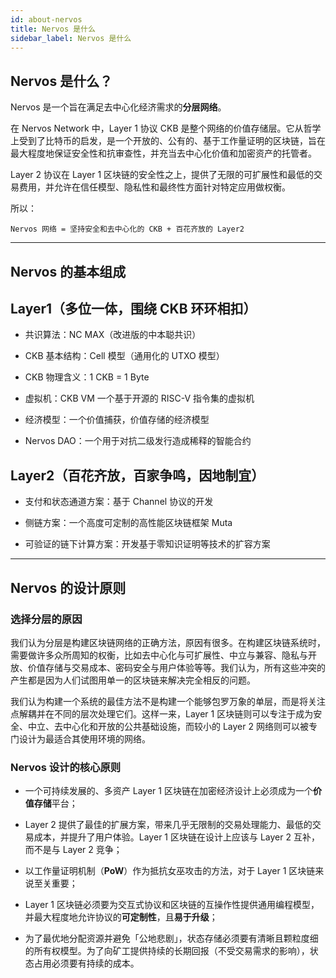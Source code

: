 ```yaml
---
id: about-nervos
title: Nervos 是什么
sidebar_label: Nervos 是什么
---
```


## Nervos 是什么？

Nervos 是一个旨在满足去中心化经济需求的**分层网络**。

在 Nervos Network 中，Layer 1 协议 CKB 是整个网络的价值存储层。它从哲学上受到了比特币的启发，是一个开放的、公有的、基于工作量证明的区块链，旨在最大程度地保证安全性和抗审查性，并充当去中心化价值和加密资产的托管者。

Layer 2 协议在 Layer 1 区块链的安全性之上，提供了无限的可扩展性和最低的交易费用，并允许在信任模型、隐私性和最终性方面针对特定应用做权衡。

所以：
```
Nervos 网络 = 坚持安全和去中心化的 CKB + 百花齐放的 Layer2
```

---

## Nervos 的基本组成

## Layer1（多位一体，围绕 CKB 环环相扣）

* 共识算法：NC MAX（改进版的中本聪共识）

* CKB 基本结构：Cell 模型（通用化的 UTXO 模型）

* CKB 物理含义：1 CKB = 1 Byte

* 虚拟机：CKB VM 一个基于开源的 RISC-V 指令集的虚拟机

* 经济模型：一个价值捕获，价值存储的经济模型

* Nervos DAO：一个用于对抗二级发行造成稀释的智能合约

## Layer2（百花齐放，百家争鸣，因地制宜）

* 支付和状态通道方案：基于 Channel 协议的开发

* 侧链方案：一个高度可定制的高性能区块链框架 Muta

* 可验证的链下计算方案：开发基于零知识证明等技术的扩容方案

---

## Nervos 的设计原则

### 选择分层的原因

我们认为分层是构建区块链网络的正确方法，原因有很多。在构建区块链系统时，需要做许多众所周知的权衡，比如去中心化与可扩展性、中立与兼容、隐私与开放、价值存储与交易成本、密码安全与用户体验等等。我们认为，所有这些冲突的产生都是因为人们试图用单一的区块链来解决完全相反的问题。

我们认为构建一个系统的最佳方法不是构建一个能够包罗万象的单层，而是将关注点解耦并在不同的层次处理它们。这样一来，Layer 1 区块链则可以专注于成为安全、中立、去中心化和开放的公共基础设施，而较小的 Layer 2 网络则可以被专门设计为最适合其使用环境的网络。

### Nervos 设计的核心原则

* 一个可持续发展的、多资产 Layer 1 区块链在加密经济设计上必须成为一个**价值存储**平台；

* Layer 2 提供了最佳的扩展方案，带来几乎无限制的交易处理能力、最低的交易成本，并提升了用户体验。Layer 1 区块链在设计上应该与 Layer 2 互补，而不是与 Layer 2 竞争；

* 以工作量证明机制（**PoW**）作为抵抗女巫攻击的方法，对于 Layer 1 区块链来说至关重要；

* Layer 1 区块链必须要为交互式协议和区块链的互操作性提供通用编程模型，并最大程度地允许协议的**可定制性**，且**易于升级**；

* 为了最优地分配资源并避免「公地悲剧」，状态存储必须要有清晰且颗粒度细的所有权模型。为了向矿工提供持续的长期回报（不受交易需求的影响），状态占用必须要有持续的成本。